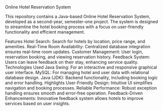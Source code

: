 Online Hotel Reservation System

This repository contains a Java-based Online Hotel Reservation System, developed as a second-year, semester-one project. The system is designed to streamline the hotel booking process with a focus on user-friendly functionality and efficient management.

Features
Hotel Search: Search for hotels by location, price range, and amenities.
Real-Time Room Availability: Centralized database integration ensures real-time room updates.
Customer Management: User login, reservation booking, and viewing reservation history.
Feedback System: Users can leave feedback on their stay, enhancing service quality.
Technologies Used
Java Swing: For an interactive and responsive graphical user interface.
MySQL: For managing hotel and user data with relational database design.
Java (JDK): Backend functionality, including booking logic and error handling.
Highlights
User-Friendly Design: Intuitive UI simplifies navigation and booking processes.
Reliable Performance: Robust exception handling ensures smooth and error-free operation.
Feedback-Driven Enhancements: Innovative feedback system allows hotels to improve services based on user insights.
